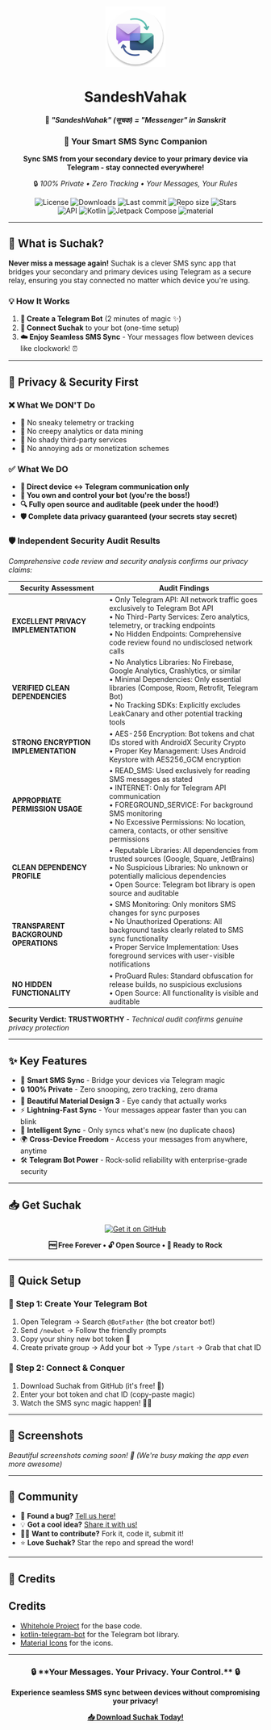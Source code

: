 <!-- ---------- Header ---------- -->
<div align="center">
  <img src="app/src/main/res/mipmap-xxxhdpi/ic_launcher_round.webp" width="120" height="120">
  <h1>SandeshVahak</h1>
  <h4>💬 <em>"SandeshVahak" (सूचक) = "Messenger" in Sanskrit</em></h4>
  <h3>🚀 Your Smart SMS Sync Companion</h3>
  <p><strong>Sync SMS from your secondary device to your primary device via Telegram - stay connected everywhere!</strong></p>
  <p>🔒 <em>100% Private • Zero Tracking • Your Messages, Your Rules</em></p>

<!-- ---------- Badges ---------- -->
  <div align="center">
    <img alt="License" src="https://img.shields.io/badge/License-Apache%202.0-blue.svg?style=flat-square">
    <img alt="Downloads" src="https://img.shields.io/github/downloads/AKS-Labs/Suchak/total?color=c3e7ff&style=flat-square">
    <img alt="Last commit" src="https://img.shields.io/github/last-commit/AKS-Labs/Suchak?color=c3e7ff&style=flat-square">
    <img alt="Repo size" src="https://img.shields.io/github/repo-size/AKS-Labs/Suchak?color=c3e7ff&style=flat-square">
    <img alt="Stars" src="https://img.shields.io/github/stars/AKS-Labs/Suchak?color=c3e7ff&style=flat-square">
    <br>
</div>

<!-- ----------   Labels ---------- -->
<div align="center">
  <img alt="API" src="https://img.shields.io/badge/Api%2029+-50f270?logo=android&logoColor=black&style=for-the-badge"/>
  <img alt="Kotlin" src="https://img.shields.io/badge/Kotlin-a503fc?logo=kotlin&logoColor=white&style=for-the-badge"/>
  <img alt="Jetpack Compose" src="https://img.shields.io/static/v1?style=for-the-badge&message=Jetpack+Compose&color=4285F4&logo=Jetpack+Compose&logoColor=FFFFFF&label="/>
  <img alt="material" src="https://custom-icon-badges.demolab.com/badge/material%20you-lightblue?style=for-the-badge&logocolor=333&logo=material-you"/>
</div>
</div>

---

## 🌟 **What is Suchak?**

**Never miss a message again!** Suchak is a clever SMS sync app that bridges your secondary and primary devices using Telegram as a secure relay, ensuring you stay connected no matter which device you're using.

### 💡 **How It Works**
1. **🤖 Create a Telegram Bot** (2 minutes of magic ✨)
2. **📱 Connect Suchak** to your bot (one-time setup)
3. **☁️ Enjoy Seamless SMS Sync** - Your messages flow between devices like clockwork! ⏰

---

## 🔐 **Privacy & Security First**

### ❌ **What We DON'T Do**
- 🚫 No sneaky telemetry or tracking
- 🚫 No creepy analytics or data mining
- 🚫 No shady third-party services
- 🚫 No annoying ads or monetization schemes

### ✅ **What We DO**
- **🎯 Direct device ↔ Telegram communication only**
- **👑 You own and control your bot (you're the boss!)**
- **🔍 Fully open source and auditable (peek under the hood!)**
- **🛡️ Complete data privacy guaranteed (your secrets stay secret)**

### 🛡️ **Independent Security Audit Results**
*Comprehensive code review and security analysis confirms our privacy claims:*

| **Security Assessment** | **Audit Findings** |
|-------------------------|---------------------|
| **EXCELLENT PRIVACY IMPLEMENTATION** | • Only Telegram API: All network traffic goes exclusively to Telegram Bot API<br>• No Third-Party Services: Zero analytics, telemetry, or tracking endpoints<br>• No Hidden Endpoints: Comprehensive code review found no undisclosed network calls |
| **VERIFIED CLEAN DEPENDENCIES** | • No Analytics Libraries: No Firebase, Google Analytics, Crashlytics, or similar<br>• Minimal Dependencies: Only essential libraries (Compose, Room, Retrofit, Telegram Bot)<br>• No Tracking SDKs: Explicitly excludes LeakCanary and other potential tracking tools |
| **STRONG ENCRYPTION IMPLEMENTATION** | • AES-256 Encryption: Bot tokens and chat IDs stored with AndroidX Security Crypto<br>• Proper Key Management: Uses Android Keystore with AES256_GCM encryption |
| **APPROPRIATE PERMISSION USAGE** | • READ_SMS: Used exclusively for reading SMS messages as stated<br>• INTERNET: Only for Telegram API communication<br>• FOREGROUND_SERVICE: For background SMS monitoring<br>• No Excessive Permissions: No location, camera, contacts, or other sensitive permissions |
| **CLEAN DEPENDENCY PROFILE** | • Reputable Libraries: All dependencies from trusted sources (Google, Square, JetBrains)<br>• No Suspicious Libraries: No unknown or potentially malicious dependencies<br>• Open Source: Telegram bot library is open source and auditable |
| **TRANSPARENT BACKGROUND OPERATIONS** | • SMS Monitoring: Only monitors SMS changes for sync purposes<br>• No Unauthorized Operations: All background tasks clearly related to SMS sync functionality<br>• Proper Service Implementation: Uses foreground services with user-visible notifications |
| **NO HIDDEN FUNCTIONALITY** | • ProGuard Rules: Standard obfuscation for release builds, no suspicious exclusions<br>• Open Source: All functionality is visible and auditable |

**Security Verdict: TRUSTWORTHY** - *Technical audit confirms genuine privacy protection*

---

## ✨ **Key Features**

- 💬 **Smart SMS Sync** - Bridge your devices via Telegram magic
- 🔒 **100% Private** - Zero snooping, zero tracking, zero drama
- 🎨 **Beautiful Material Design 3** - Eye candy that actually works
- ⚡ **Lightning-Fast Sync** - Your messages appear faster than you can blink
- 🧠 **Intelligent Sync** - Only syncs what's new (no duplicate chaos)
- 🌍 **Cross-Device Freedom** - Access your messages from anywhere, anytime
- 🛠️ **Telegram Bot Power** - Rock-solid reliability with enterprise-grade security
---

## 📥 **Get Suchak**

<div align="center">
  <a href="https://github.com/AKS-Labs/Suchak/releases">
    <img alt="Get it on GitHub" src="https://user-images.githubusercontent.com/69304392/148696068-0cfea65d-b18f-4685-82b5-329a330b1c0d.png" height="80px">
  </a>
  <br>
  <p><strong>🆓 Free Forever • 🔓 Open Source • 🚀 Ready to Rock</strong></p>
</div>

---

## 🚀 **Quick Setup**

### 🤖 **Step 1: Create Your Telegram Bot**
1. Open Telegram → Search `@BotFather` (the bot creator bot!)
2. Send `/newbot` → Follow the friendly prompts
3. Copy your shiny new bot token 🔑
4. Create private group → Add your bot → Type `/start` → Grab that chat ID

### 📱 **Step 2: Connect & Conquer**
1. Download Suchak from GitHub (it's free! 🎁)
2. Enter your bot token and chat ID (copy-paste magic)
3. Watch the SMS sync magic happen! 🎉✨

---

## 📱 **Screenshots**

*Beautiful screenshots coming soon! 📸 (We're busy making the app even more awesome)*

---

## 🤝 **Community**

- 🐛 **Found a bug?** [Tell us here!](https://github.com/AKS-Labs/Suchak/issues)
- 💡 **Got a cool idea?** [Share it with us!](https://github.com/AKS-Labs/Suchak/issues)
- 👨‍💻 **Want to contribute?** Fork it, code it, submit it!
- ⭐ **Love Suchak?** Star the repo and spread the word!

---

## 🙏 **Credits**

## Credits
* [Whitehole Project](https://github.com/beradeep/whitehole/) for the base code.
* [kotlin-telegram-bot](https://github.com/kotlin-telegram-bot) for the Telegram bot library.
* [Material Icons](https://material.io/resources/icons/) for the icons.

---

<div align="center">
  <h3>🔒 **Your Messages. Your Privacy. Your Control.** 🔒</h3>
  <p><strong>Experience seamless SMS sync between devices without compromising your privacy!</strong></p>

  <a href="https://github.com/AKS-Labs/Suchak/releases">
    <strong>📥 Download Suchak Today!</strong>
  </a>
</div>

